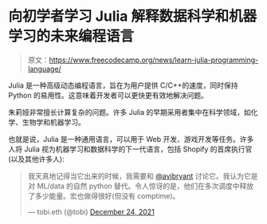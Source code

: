 # 向初学者学习 Julia 解释数据科学和机器学习的未来编程语言

> 原文：<https://www.freecodecamp.org/news/learn-julia-programming-language/>

Julia 是一种高级动态编程语言，旨在为用户提供 C/C++的速度，同时保持 Python 的易用性。这意味着开发者可以更快更有效地解决问题。

朱莉娅非常擅长计算复杂的问题。许多 Julia 的早期采用者集中在科学领域，如化学、生物学和机器学习。

也就是说，Julia 是一种通用语言，可以用于 Web 开发、游戏开发等任务。许多人将 Julia 视为机器学习和数据科学的下一代语言，包括 Shopify 的首席执行官(以及其他许多人):

> 我天真地记得当它出来的时候，我需要和 [@avibryant](https://twitter.com/avibryant?ref_src=twsrc%5Etfw) 讨论它。我认为它是对 ML/data 的自然 python 替代。令人惊讶的是，他们在多次调度中释放了多少能量。宏也做得很好(但没有 comptime)。
> 
> — tobi.eth (@tobi) [December 24, 2021](https://twitter.com/tobi/status/1474369669888937992?ref_src=twsrc%5Etfw)